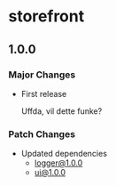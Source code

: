 # storefront

## 1.0.0

### Major Changes

- First release

  Uffda, vil dette funke?

### Patch Changes

- Updated dependencies
  - logger@1.0.0
  - ui@1.0.0
